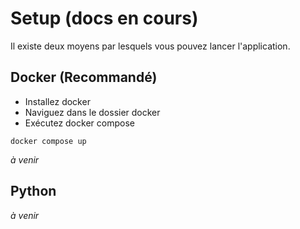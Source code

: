 # Setup (docs en cours)

Il existe deux moyens par lesquels vous pouvez lancer l'application.

## Docker (Recommandé)

* Installez docker
* Naviguez dans le dossier docker
* Exécutez docker compose
```
docker compose up
```
_à venir_

## Python

_à venir_